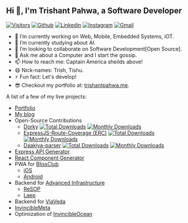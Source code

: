 ## Hi 👋, I'm Trishant Pahwa, a Software Developer ##

<!--
**trishantpahwa/trishantpahwa** is a ✨ _special_ ✨ repository because its `README.md` (this file) appears on your GitHub profile.
-->
[![Visitors](https://visitor-badge.laobi.icu/badge?page_id=trishantpahwa.visitor-badge)](https://github.com/trishantpahwa)
[![Github](https://img.shields.io/badge/-Github-000?style=flat&logo=Github&logoColor=white)](https://github.com/trishantpahwa)
[![Linkedin](https://img.shields.io/badge/-LinkedIn-blue?style=flat&logo=Linkedin&logoColor=white)](https://www.linkedin.com/in/trishant-pahwa-271334173/)
[![Instagram](https://img.shields.io/badge/-Instagram-c13584?style=flat&labelColor=c13584&logo=instagram&logoColor=white)](https://www.instagram.com/trishantpahwa/)
[![Gmail](https://img.shields.io/badge/-Gmail-c14438?style=flat&logo=Gmail&logoColor=white)](mailto:trishantpahwa@gmail.com)

- 🔭 I’m currently working on Web, Mobile, Embedded Systems, iOT.
- 🌱 I’m currently studying about AI.
- 👯 I’m looking to collaborate on Software Development[Open Source].
- 💬 Ask me about a Computer and I start the gossip.
- 📫 How to reach me: Captain America sheilds above!
- 😄 Nick-names: Trish, Tishu.
- ⚡ Fun fact: Let's develop!
- 😎 Checkout my portfolio at: [trishantpahwa.me](https://trishantpahwa.me).

A list of a few of my live projects:
- [Portfolio](https://trishantpahwa.me)
- [My blog](https://wrec-er.trishantpahwa.me)
- Open-Source Contributions
    + [Dorky](https://npmjs.com/package/dorky) [![Total Downloads](https://img.shields.io/npm/dt/dorky.svg)](https://www.npmjs.com/package/dorky) [![Monthly Downloads](https://img.shields.io/npm/dm/dorky.svg)](https://www.npmjs.com/package/dorky)
    + [ExpressJS-Route-Coverage (ERC)](https://npmjs.com/package/expressjs-route-coverage) [![Total Downloads](https://img.shields.io/npm/dt/expressjs-route-coverage.svg)](expressjs-route-coverage) [![Monthly Downloads](https://img.shields.io/npm/dm/expressjs-route-coverage.svg)](https://www.npmjs.com/package/expressjs-route-coverage)
    + [Daakiya-parser](https://npmjs.com/package/daakiya-parser) [![Total Downloads](https://img.shields.io/npm/dt/daakiya-parser.svg)](daakiya-parser) [![Monthly Downloads](https://img.shields.io/npm/dm/daakiya-parser.svg)](https://www.npmjs.com/package/daakiya-parser)
- [Express API Generator](https://marketplace.visualstudio.com/items?itemName=TrishantPahwa.express-generator). 
- [React Component Generator](https://marketplace.visualstudio.com/items?itemName=TrishantPahwa.react-component-generator)
- PWA for [BlissClub](https://blissclub.com)
    + [iOS](https://apps.apple.com/in/app/blissclub/id6445899199)
    + [Android](https://play.google.com/store/apps/details?id=com.blissclub.app&hl=en_IN)
- Backend for [Advanced Infrastructure](https://www.advanced-infrastructure.co.uk)
    + [ReSOP](https://resop.advanced-infrastructure.co.uk)
    + [Laep](https://laep.advanced-infrastructure.co.uk)
- Backend for [ViaVeda](https://viaveda.in)
- [InvincibleMeta](https://invinciblemeta.ai)
- Optimization of [InvincibleOcean](https://invincibleocean.com)
